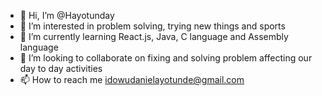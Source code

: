 - 👋 Hi, I’m @Hayotunday
- 👀 I’m interested in problem solving, trying new things and sports
- 🌱 I’m currently learning React.js, Java, C language and Assembly language
- 💞️ I’m looking to collaborate on fixing and solving problem affecting our day to day activities
- 📫 How to reach me idowudanielayotunde@gmail.com

<!---
Hayotunday/Hayotunday is a ✨ special ✨ repository because its `README.md` (this file) appears on your GitHub profile.
You can click the Preview link to take a look at your changes.
--->
